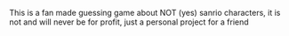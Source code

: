This is a fan made guessing game about NOT (yes) sanrio characters, it is not and will never be for profit, just a personal project for a friend 
